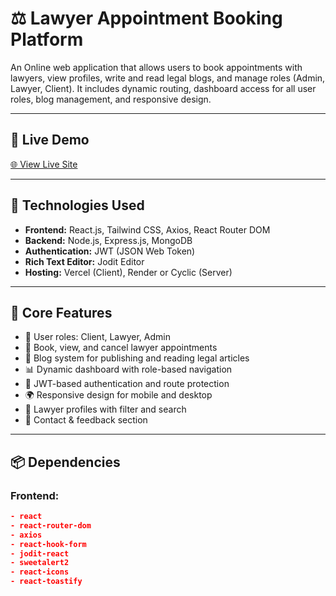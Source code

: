 # ⚖️ Lawyer Appointment Booking Platform

An Online web application that allows users to book appointments with lawyers, view profiles, write and read legal blogs, and manage roles (Admin, Lawyer, Client). It includes dynamic routing, dashboard access for all user roles, blog management, and responsive design.


---

## 🔗 Live Demo

[🌐 View Live Site](https://roommate-finder-c9163.web.app) <!-- Add your live project link here -->

---

## 🚀 Technologies Used

- **Frontend:** React.js, Tailwind CSS, Axios, React Router DOM
- **Backend:** Node.js, Express.js, MongoDB
- **Authentication:** JWT (JSON Web Token)
- **Rich Text Editor:** Jodit Editor
- **Hosting:** Vercel (Client), Render or Cyclic (Server)

---

## 🧩 Core Features

- 🧑 User roles: Client, Lawyer, Admin
- 📅 Book, view, and cancel lawyer appointments
- 📜 Blog system for publishing and reading legal articles
- 📊 Dynamic dashboard with role-based navigation
- 🔐 JWT-based authentication and route protection
- 🌍 Responsive design for mobile and desktop
- 📄 Lawyer profiles with filter and search
- 📨 Contact & feedback section

---

## 📦 Dependencies

### Frontend:
```json
- react
- react-router-dom
- axios
- react-hook-form
- jodit-react
- sweetalert2
- react-icons
- react-toastify
